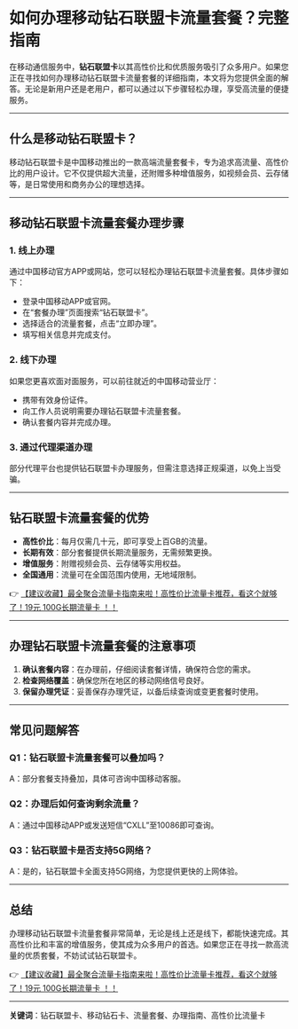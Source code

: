 # 如何办理移动钻石联盟卡流量套餐？完整指南

在移动通信服务中，**钻石联盟卡**以其高性价比和优质服务吸引了众多用户。如果您正在寻找如何办理移动钻石联盟卡流量套餐的详细指南，本文将为您提供全面的解答。无论是新用户还是老用户，都可以通过以下步骤轻松办理，享受高流量的便捷服务。

---

## 什么是移动钻石联盟卡？

移动钻石联盟卡是中国移动推出的一款高端流量套餐卡，专为追求高流量、高性价比的用户设计。它不仅提供超大流量，还附赠多种增值服务，如视频会员、云存储等，是日常使用和商务办公的理想选择。

---

## 移动钻石联盟卡流量套餐办理步骤

### 1. **线上办理**
通过中国移动官方APP或网站，您可以轻松办理钻石联盟卡流量套餐。具体步骤如下：
- 登录中国移动APP或官网。
- 在“套餐办理”页面搜索“钻石联盟卡”。
- 选择适合的流量套餐，点击“立即办理”。
- 填写相关信息并完成支付。

### 2. **线下办理**
如果您更喜欢面对面服务，可以前往就近的中国移动营业厅：
- 携带有效身份证件。
- 向工作人员说明需要办理钻石联盟卡流量套餐。
- 确认套餐内容并完成办理。

### 3. **通过代理渠道办理**
部分代理平台也提供钻石联盟卡办理服务，但需注意选择正规渠道，以免上当受骗。

---

## 钻石联盟卡流量套餐的优势

- **高性价比**：每月仅需几十元，即可享受上百GB的流量。
- **长期有效**：部分套餐提供长期流量服务，无需频繁更换。
- **增值服务**：附赠视频会员、云存储等实用权益。
- **全国通用**：流量可在全国范围内使用，无地域限制。

👉 [【建议收藏】最全聚合流量卡指南来啦！高性价比流量卡推荐，看这个就够了！19元 100G长期流量卡 ！！](https://bit.ly/Liuliangka)

---

## 办理钻石联盟卡流量套餐的注意事项

1. **确认套餐内容**：在办理前，仔细阅读套餐详情，确保符合您的需求。
2. **检查网络覆盖**：确保您所在地区的移动网络信号良好。
3. **保留办理凭证**：妥善保存办理凭证，以备后续查询或变更套餐时使用。

---

## 常见问题解答

### Q1：钻石联盟卡流量套餐可以叠加吗？
A：部分套餐支持叠加，具体可咨询中国移动客服。

### Q2：办理后如何查询剩余流量？
A：通过中国移动APP或发送短信“CXLL”至10086即可查询。

### Q3：钻石联盟卡是否支持5G网络？
A：是的，钻石联盟卡全面支持5G网络，为您提供更快的上网体验。

---

## 总结

办理移动钻石联盟卡流量套餐非常简单，无论是线上还是线下，都能快速完成。其高性价比和丰富的增值服务，使其成为众多用户的首选。如果您正在寻找一款高流量的优质套餐，不妨试试钻石联盟卡。

👉 [【建议收藏】最全聚合流量卡指南来啦！高性价比流量卡推荐，看这个就够了！19元 100G长期流量卡 ！！](https://bit.ly/Liuliangka)

---

**关键词**：钻石联盟卡、移动钻石卡、流量套餐、办理指南、高性价比流量卡
